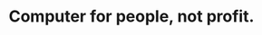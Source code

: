 ---
layout: page
title: Computer for people, not profit.
cardVisualURL: /images/blog/contributing-index.png
color: red
---